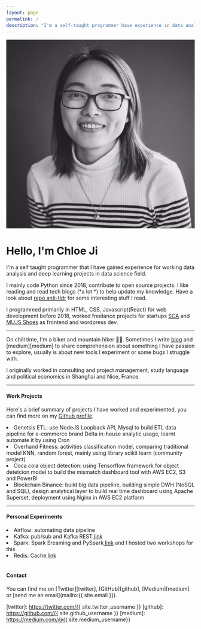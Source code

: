 ```yaml
---
layout: page
permalink: /
description: "I'm a self-taught programmer have experience in data analysis, deep learning. I like writing code and drinking coffee, and biking."
---
```


<div markdown="1" class="about">
<img src="/assets/chloe.jpg" alt="{{ site.author }} profile pic" class="profile-pic" />

# Hello, I'm Chloe Ji 
<a id="theme-toggle" onclick="modeSwitcher()"></a>
<span class='firstletter'>I</span>'m a self taught programmer that I have gained experience for working data analysis and deep learning projects in data science field.<br/>

I mainly code Python since 2018, contribute to open source projects. I like reading and read tech blogs (\*a lot *\) to help update my knowledge. Have a look about <a href='https://github.com/Chloejay/anti-tldr'>repo anti-tldr</a> for some interesting stuff I read. 

I programmed primarily in HTML, CSS, Javascript(React) for web development before 2018, worked freelance projects for startups <a href='https://www.scachess.com/'>SCA</a> and <a href='https://www.mjus-shoes.com/'> MUJS Shoes</a> as frontend and wordpress dev.<br/>

<hr>

On chill time, I'm a biker and mountain hiker 🚴‍♀️. Sometimes I write [blog](https://chloejay.github.io/blog/) and [medium][medium] to share comprehension about something I have passion to explore, usually is about new tools I experiment or some bugs I struggle with.<br/>

I originally worked in consulting and project management, study language and political economics in Shanghai and Nice, France. 
<hr>

#### Work Projects
Here's a brief summary of projects I have worked and experimented, you can find more on my <a href='https://github.com/Chloejay'>Github profile</a>.
<li>Genetsis ETL: use NodeJS Loopback API, Mysql to build ETL data pipeline for e-commerce brand Delta in-house analytic usage, learnt automate it by using Cron </li>
<li>Overhand Fitness: activities classification model, comparing traditional model KNN, random forest, mainly using library scikit learn (community project)</li>
<li>Coca cola object detection: using Tensorflow framework for object detetcion model to build the mismatch dashboard tool with AWS EC2, S3 and PowerBI</li>
<li>Blockchain Binance: build big data pipeline, building simple DWH (NoSQL and SQL), design analytical layer to build real time dashboard using Apache Superset, deployment using Nginx in AWS EC2 platform</li>
<hr>

#### Personal Experiments
<li>Airflow: automating data pipeline</li>
<li>Kafka: pub/sub and Kafka REST<a href='https://github.com/Chloejay/streampipe'> link</a></li>
<li>Spark: Spark Sreaming and PySpark<a href='https://github.com/Chloejay/dataplayground'> link</a> and I hosted two workshops for this.</li>
<li>Redis: Cache<a href='https://github.com/Chloejay/try_redis'> link</a></li> 
<br>

#### Contact
You can find me on [Twitter][twitter], [GitHub][github], [Medium][medium] or [send me an email](mailto:{{ site.email }}).

[twitter]: https://twitter.com/{{ site.twitter_username }}
[github]: https://github.com/{{ site.github_username }}
[medium]: https://medium.com/@{{ site.medium_username}} 

</div> 